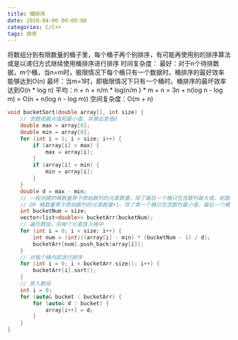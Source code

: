 ```yaml
---
title: 桶排序
date: 2020-04-06 00:00:00
categories: C/C++
tags: 排序
---
```


将数组分到有限数量的桶子里，每个桶子再个别排序，有可能再使用别的排序算法或是以递归方式继续使用桶排序进行排序
时间复杂度：
最好：对于n个待排数据，m个桶，当n=m时，极限情况下每个桶只有一个数据时。桶排序的最好效率能够达到O(n)
最坏：当m=1时，即极限情况下只有一个桶时。桶排序的最坏效率达到O(n * log n)
平均：n + n + n/m * log(n/m ) * m + n = 3n + n(log n - log m) = O(n + n(log n - log m))
空间复杂度：O(m + n)

```cpp
void bucketSort(double array[], int size) {
    // 求数组最大值和最小值，并算出差值d
    double max = array[0];
    double min = array[0];
    for (int i = 1; i < size; i++) {
        if (array[i] > max) {
            max = array[i];
        }
        if (array[i] < min) {
            min = array[i];
        }
    }
    double d = max - min;
    // 一般创建的桶数量等于原始数列的元素数量，除了最后一个桶只包含数列最大值，前面各个桶的区间按照比例确定
    // OR 桶数量等于原始数列的元素数量+1，除了第一个桶只包含数列最小值，最后一个桶只包含数列最大值，中间各个桶的区间按照比例确定
    int bucketNum = size;
    vector<list<double>> bucketArr(bucketNum);
    // 遍历数组，将每个元素放入桶中
    for (int i = 0; i < size; i++) {
        int num = (int)((array[i] - min) * (bucketNum - 1) / d);
        bucketArr[num].push_back(array[i]);
    }
    // 对每个桶内部进行排序
    for (int i = 0; i < bucketArr.size(); i++) {
        bucketArr[i].sort();
    }
    // 放入数组
    int i = 0;
    for (auto& bucket : bucketArr) {
        for (auto& d : bucket) {
            array[i++] = d;
        }
    }
}
```
